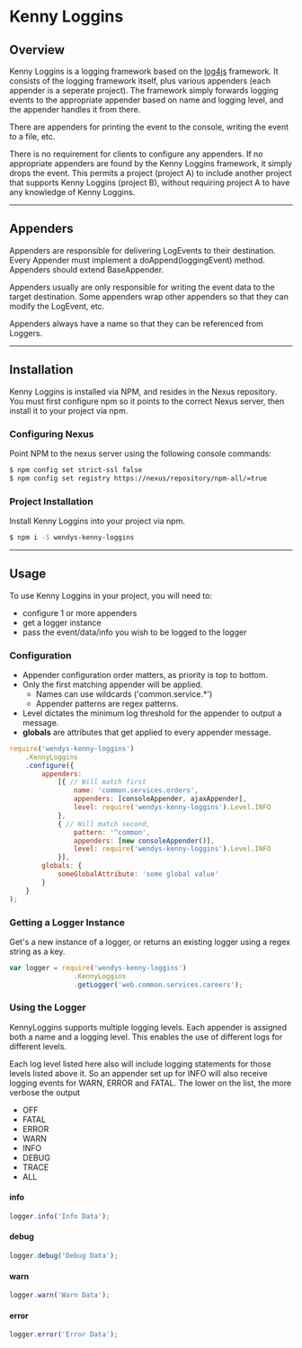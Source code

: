 # Kenny Loggins

## Overview

Kenny Loggins is a logging framework based on the [log4js](https://github.com/stritti/log4js) framework.
It consists of the logging framework itself, plus various appenders (each appender is a seperate project). 
The framework simply forwards logging events to the appropriate appender based on name and logging level, 
and the appender handles it from there. 

There are appenders for printing the event to the console, writing the event to a file, etc.

There is no requirement for clients to configure any appenders. If no appropriate appenders are found by the 
Kenny Loggins framework, it simply drops the event. This permits a project (project A) to include another project
that supports Kenny Loggins (project B), without requiring project A to have any knowledge of Kenny Loggins. 
***
## Appenders
Appenders are responsible for delivering LogEvents to their destination. Every Appender must implement a 
doAppend(loggingEvent) method. Appenders should extend BaseAppender.

Appenders usually are only responsible for writing the event data to the target destination. Some appenders 
wrap other appenders so that they can modify the LogEvent, etc.

Appenders always have a name so that they can be referenced from Loggers.
***
## Installation
Kenny Loggins is installed via NPM, and resides in the Nexus repository. 
You must first configure npm so it points to the correct Nexus server, then install it to your project via
npm.

### Configuring Nexus
Point NPM to the nexus server using the following console commands:
```bash
$ npm config set strict-ssl false
$ npm config set registry https://nexus/repository/npm-all/=true
```

### Project Installation
Install Kenny Loggins into your project via npm.
```sh
$ npm i -S wendys-kenny-loggins
```
***
## Usage
To use Kenny Loggins in your project, you will need to:

- configure 1 or more appenders
- get a logger instance
- pass the event/data/info you wish to be logged to the logger

### Configuration

- Appender configuration order matters, as priority is top to bottom.
- Only the first matching appender will be applied. 
    - Names can use wildcards ('common.service.*')
    - Appender patterns are regex patterns.
- Level dictates the minimum log threshold for the appender to output a message.
- **globals** are attributes that get applied to every appender message.

```javascript
require('wendys-kenny-loggins')
    .KennyLoggins
    .configure({
        appenders:
            [{ // Will match first
                name: 'common.services.orders',
                appenders: [consoleAppender, ajaxAppender],
                level: require('wendys-kenny-loggins').Level.INFO
            },
            { // Will match second,
                pattern: '^common',
                appenders: [new consoleAppender()],
                level: require('wendys-kenny-loggins').Level.INFO
            }],
        globals: {
            someGlobalAttribute: 'some global value'
        }
    }
);
```

### Getting a Logger Instance

Get's a new instance of a logger, or returns an existing logger using a regex string as a key.
```javascript
var logger = require('wendys-kenny-loggins')
                .KennyLoggins
                .getLogger('web.common.services.careers');
```

### Using the Logger

KennyLoggins supports multiple logging levels. Each appender is assigned both a name 
and a logging level. This enables the use of different logs for different levels. 

Each log level listed here also will include logging statements for those levels listed above it. 
So an appender set up for INFO will also receive logging events for WARN, ERROR and FATAL. The lower 
on the list, the more verbose the output

- OFF
- FATAL
- ERROR
- WARN
- INFO
- DEBUG
- TRACE
- ALL


#### info
```javascript
logger.info('Info Data');
```
#### debug
```javascript
logger.debug('Debug Data');
```
#### warn
```javascript
logger.warn('Warn Data');
```
#### error
```javascript
logger.error('Error Data');
```
